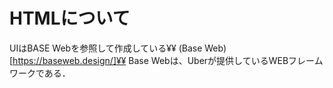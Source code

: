 # HTMLについて

UIはBASE Webを参照して作成している¥¥
(Base Web)[https://baseweb.design/]¥¥
Base Webは、Uberが提供しているWEBフレームワークである．

